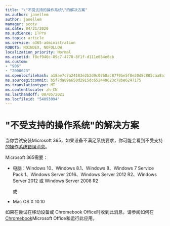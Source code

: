```yaml
---
title: "\"不受支持的操作系统\"的解决方案"
ms.author: janellem
author: janellem
manager: scotv
ms.date: 04/21/2020
ms.audience: ITPro
ms.topic: article
ms.service: o365-administration
ROBOTS: NOINDEX, NOFOLLOW
localization_priority: Normal
ms.assetid: f8cf946c-89c7-4770-8f1f-d111e654e6cb
ms.custom:
- "906"
- "2000023"
ms.openlocfilehash: a18ae7c7a24183e2b2d9c0768ac8770be5f8e20d8c805caa8a18ab4cd1816423
ms.sourcegitcommit: b5f7da89a650d2915dc652449623c78be6247175
ms.translationtype: MT
ms.contentlocale: zh-CN
ms.lasthandoff: 08/05/2021
ms.locfileid: "54093094"
---
```

# <a name="solutions-for-unsupported-operating-system"></a>"不受支持的操作系统"的解决方案

当你尝试安装Microsoft 365，如果设备不满足系统要求，你可能会看到不受支持[的操作系统错误消息](https://products.office.com/office-system-requirements)。
  
Microsoft 365需要：
  
- 电脑：Windows 10、Windows 8.1、Windows 8、Windows 7 Service Pack 1、Windows Server 2016、Windows Server 2012 R2、Windows Server 2012 或 Windows Server 2008 R2

    或

- Mac OS X 10.10

如果在尝试在移动设备或 Chromebook Office时收到此消息，请参阅如何在[Chromebook](https://support.office.com/article/32f14a23-2c1a-4579-b973-d4b1d78561ad?wt.mc_id=Alchemy_ClientDIA)Microsoft Office和运行此应用。
  